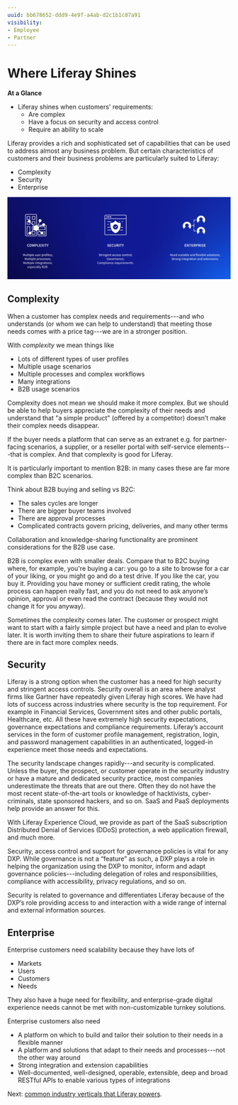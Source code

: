 ```yaml
---
uuid: bb678652-ddd9-4e9f-a4ab-d2c1b1c87a91
visibility: 
- Employee
- Partner
---
```


# Where Liferay Shines

**At a Glance**

* Liferay shines when customers' requirements:
  * Are complex
  * Have a focus on security and access control
  * Require an ability to scale

Liferay provides a rich and sophisticated set of capabilities that can be used to address almost any business problem. But certain characteristics of customers and their business problems are particularly suited to Liferay:

* Complexity
* Security
* Enterprise

![Liferay excels as a solution when Complexity, Security, and Enterprise scale are factors for a deal.](./where-liferay-shines/images/01.png)

## Complexity

When a customer has complex needs and requirements---and who understands (or whom we can help to understand) that meeting those needs comes with a price tag---we are in a stronger position.

With _complexity_ we mean things like

* Lots of different types of user profiles
* Multiple usage scenarios
* Multiple processes and complex workflows
* Many integrations
* B2B usage scenarios

Complexity does not mean we should make it more complex. But we should be able to help buyers appreciate the complexity of their needs and understand that "a simple product" (offered by a competitor) doesn’t make their complex needs disappear.

If the buyer needs a platform that can serve as an extranet e.g. for partner-facing scenarios, a supplier, or a reseller portal with self-service elements---that is complex. And that complexity is good for Liferay.

It is particularly important to mention B2B: in many cases these are far more complex than B2C scenarios.

Think about B2B buying and selling vs B2C:

* The sales cycles are longer
* There are bigger buyer teams involved
* There are approval processes 
* Complicated contracts govern pricing, deliveries, and many other terms

Collaboration and knowledge-sharing functionality are prominent considerations for the B2B use case.

B2B is complex even with smaller deals. Compare that to B2C buying where, for example, you're buying a car: you go to a site to browse for a car of your liking, or you might go and do a test drive. If you like the car, you buy it. Providing you have money or sufficient credit rating, the whole process can happen really fast, and you do not need to ask anyone’s opinion, approval or even read the contract (because they would not change it for you anyway).

Sometimes the complexity comes later. The customer or prospect might want to start with a fairly simple project but have a need and plan to evolve later. It is worth inviting them to share their future aspirations to learn if there are in fact more complex needs.

## Security

Liferay is a strong option when the customer has a need for high security and stringent access controls. Security overall is an area where analyst firms like Gartner have repeatedly given Liferay high scores. We have had lots of success across industries where security is the top requirement. For example in Financial Services, Government sites and other public portals, Healthcare, etc. All these have extremely high security expectations, governance expectations and compliance requirements. Liferay’s account services in the form of customer profile management, registration, login, and password management capabilities in an authenticated, logged-in experience meet those needs and expectations.

The security landscape changes rapidly---and security is complicated. Unless the buyer, the prospect, or customer operate in the security industry or have a mature and dedicated security practice, most companies underestimate the threats that are out there. Often they do not have the most recent state-of-the-art tools or knowledge of hacktivists, cyber-criminals, state sponsored hackers, and so on. SaaS and PaaS deployments help provide an answer for this.

With Liferay Experience Cloud, we provide as part of the SaaS subscription Distributed Denial of Services (DDoS) protection, a web application firewall, and much more.

Security, access control and support for governance policies is vital for any DXP. While governance is not a “feature” as such, a DXP plays a role in helping the organization using the DXP to monitor, inform and adapt governance policies---including delegation of roles and responsibilities, compliance with accessibility, privacy regulations, and so on.

Security is related to governance and differentiates Liferay because of the DXP’s role providing access to and interaction with a wide range of internal and external information sources.

## Enterprise

Enterprise customers need scalability because they have lots of

* Markets
* Users
* Customers
* Needs

They also have a huge need for flexibility, and enterprise-grade digital experience needs cannot be met with non-customizable turnkey solutions. 

Enterprise customers also need

* A platform on which to build and tailor their solution to their needs in a flexible manner
* A platform and solutions that adapt to their needs and processes---not the other way around
* Strong integration and extension capabilities
* Well-documented, well-designed, operable, extensible, deep and broad RESTful APIs to enable various types of integrations

Next: [common industry verticals that Liferay powers](./target-industries.md).
